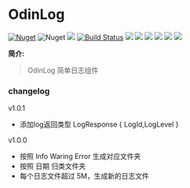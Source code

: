 # OdinLog

[![Nuget](https://img.shields.io/nuget/v/OdinLog)](https://www.nuget.org/packages/OdinLog/) ![Nuget](https://img.shields.io/nuget/dt/OdinLog) ![](https://img.shields.io/badge/version-1.0.6-brightgreen.svg) [![Build Status](https://travis-ci.com/odinsam/OdinLog.svg?branch=master)](https://travis-ci.com/odinsam/OdinLog) ![](https://img.shields.io/github/issues/odinsam/OdinLog) ![](https://img.shields.io/github/forks/odinsam/OdinLog) ![](https://img.shields.io/github/stars/odinsam/OdinLog) ![](https://img.shields.io/badge/platform-.Net_Core_5.0-brightgreen.svg) ![](https://img.shields.io/github/license/odinsam/OdinLog) [![](https://img.shields.io/badge/Blog-odinsam.com-blue.svg)](https://odinsam.com)

**简介:**

> OdinLog 简单日志组件

### changelog

v1.0.1

-   添加log返回类型 LogResponse { LogId,LogLevel }

v1.0.0

-   按照 Info Waring Error 生成对应文件夹
-   按照 日期 归类文件夹
-   每个日志文件超过 5M，生成新的日志文件

